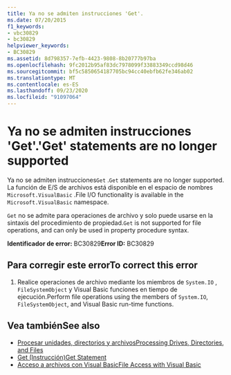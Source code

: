 ```yaml
---
title: Ya no se admiten instrucciones 'Get'.
ms.date: 07/20/2015
f1_keywords:
- vbc30829
- bc30829
helpviewer_keywords:
- BC30829
ms.assetid: 8d798357-7efb-4423-9808-8b20777b97ba
ms.openlocfilehash: 9fc2012b95af83dc7978099f33883349ccd98d46
ms.sourcegitcommit: bf5c5850654187705bc94cc40ebfb62fe346ab02
ms.translationtype: MT
ms.contentlocale: es-ES
ms.lasthandoff: 09/23/2020
ms.locfileid: "91097064"
---
```

# <a name="get-statements-are-no-longer-supported"></a><span data-ttu-id="ffd37-102">Ya no se admiten instrucciones 'Get'.</span><span class="sxs-lookup"><span data-stu-id="ffd37-102">'Get' statements are no longer supported</span></span>

<span data-ttu-id="ffd37-103">Ya no se admiten instrucciones`Get` .</span><span class="sxs-lookup"><span data-stu-id="ffd37-103">`Get` statements are no longer supported.</span></span> <span data-ttu-id="ffd37-104">La función de E/S de archivos está disponible en el espacio de nombres `Microsoft.VisualBasic` .</span><span class="sxs-lookup"><span data-stu-id="ffd37-104">File I/O functionality is available in the `Microsoft.VisualBasic` namespace.</span></span>  
  
 <span data-ttu-id="ffd37-105">`Get` no se admite para operaciones de archivo y solo puede usarse en la sintaxis del procedimiento de propiedad.</span><span class="sxs-lookup"><span data-stu-id="ffd37-105">`Get` is not supported for file operations, and can only be used in property procedure syntax.</span></span>  
  
 <span data-ttu-id="ffd37-106">**Identificador de error:** BC30829</span><span class="sxs-lookup"><span data-stu-id="ffd37-106">**Error ID:** BC30829</span></span>  
  
## <a name="to-correct-this-error"></a><span data-ttu-id="ffd37-107">Para corregir este error</span><span class="sxs-lookup"><span data-stu-id="ffd37-107">To correct this error</span></span>  
  
1. <span data-ttu-id="ffd37-108">Realice operaciones de archivo mediante los miembros de `System.IO` , `FileSystemObject` y Visual Basic funciones en tiempo de ejecución.</span><span class="sxs-lookup"><span data-stu-id="ffd37-108">Perform file operations using the members of `System.IO`, `FileSystemObject`, and Visual Basic run-time functions.</span></span>  
  
## <a name="see-also"></a><span data-ttu-id="ffd37-109">Vea también</span><span class="sxs-lookup"><span data-stu-id="ffd37-109">See also</span></span>

- [<span data-ttu-id="ffd37-110">Procesar unidades, directorios y archivos</span><span class="sxs-lookup"><span data-stu-id="ffd37-110">Processing Drives, Directories, and Files</span></span>](../developing-apps/programming/drives-directories-files/index.md)
- [<span data-ttu-id="ffd37-111">Get (Instrucción)</span><span class="sxs-lookup"><span data-stu-id="ffd37-111">Get Statement</span></span>](../language-reference/statements/get-statement.md)
- [<span data-ttu-id="ffd37-112">Acceso a archivos con Visual Basic</span><span class="sxs-lookup"><span data-stu-id="ffd37-112">File Access with Visual Basic</span></span>](../developing-apps/programming/drives-directories-files/file-access.md)
